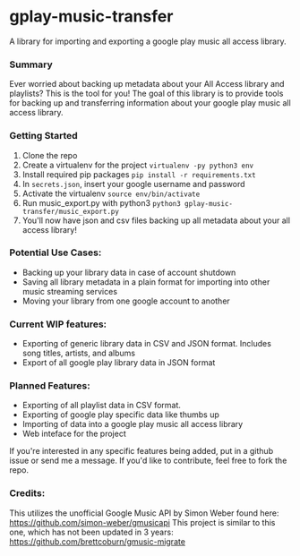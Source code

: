 # gplay-music-transfer
A library for importing and exporting a google play music all access library.

### Summary
Ever worried about backing up metadata about your All Access library and playlists? This is the tool for you!
The goal of this library is to provide tools for backing up and transferring information about your google play music all access library.


### Getting Started
1. Clone the repo
2. Create a virtualenv for the project `virtualenv -py python3 env`
3. Install required pip packages `pip install -r requirements.txt`
4. In `secrets.json`, insert your google username and password
5. Activate the virtualenv `source env/bin/activate`
6. Run music_export.py with python3 `python3 gplay-music-transfer/music_export.py `
7. You'll now have json and csv files backing up all metadata about your all access library!

### Potential Use Cases:
* Backing up your library data in case of account shutdown
* Saving all library metadata in a plain format for importing into other music streaming services
* Moving your library from one google account to another

### Current WIP features:
* Exporting of generic library data in CSV and JSON format. Includes song titles, artists, and albums
* Export of all google play library data in JSON format

### Planned Features:
* Exporting of all playlist data in CSV format.
* Exporting of google play specific data like thumbs up
* Importing of data into a google play music all access library
* Web inteface for the project

If you're interested in any specific features being added, put in a github issue or send me a message.
If you'd like to contribute, feel free to fork the repo.

### Credits:
This utilizes the unofficial Google Music API by Simon Weber found here: https://github.com/simon-weber/gmusicapi
This project is similar to this one, which has not been updated in 3 years: https://github.com/brettcoburn/gmusic-migrate